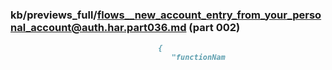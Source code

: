 ### kb/previews_full/flows__new_account_entry_from_your_personal_account@auth.har.part036.md (part 002)

```md
                                 {
                                    "functionNam
```

```

